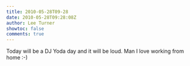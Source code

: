 ```yaml
---
title: 2010-05-28T09-28
date: 2010-05-28T09:28:08Z
author: Lee Turner
showtoc: false
comments: true
---
```


Today will be a DJ Yoda day and it will be loud.  Man I love working from home :-)

